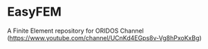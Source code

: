 # EasyFEM
A Finite Element repository for ORIDOS Channel (https://www.youtube.com/channel/UCnKd4EGps8v-Vg8hPxoKxBg)
